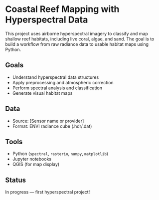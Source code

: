 # Coastal Reef Mapping with Hyperspectral Data

This project uses airborne hyperspectral imagery to classify and map shallow reef habitats, including live coral, algae, and sand. The goal is to build a workflow from raw radiance data to usable habitat maps using Python.

## Goals
- Understand hyperspectral data structures
- Apply preprocessing and atmospheric correction
- Perform spectral analysis and classification
- Generate visual habitat maps

## Data
- Source: [Sensor name or provider]
- Format: ENVI radiance cube (.hdr/.dat)

## Tools
- Python (`spectral`, `rasterio`, `numpy`, `matplotlib`)
- Jupyter notebooks
- QGIS (for map display)

## Status
In progress — first hyperspectral project!
